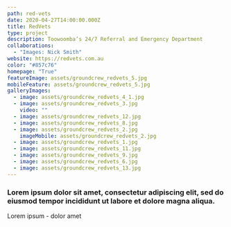 ```yaml
---
path: red-vets
date: 2020-04-27T14:00:00.000Z
title: RedVets
type: project
description: Toowoomba’s 24/7 Referral and Emergency Department
collaborations:
  - "Images: Nick Smith"
website: https://redvets.com.au
color: "#857c76"
homepage: "True"
featureImage: assets/groundcrew_redvets_5.jpg
mobileFeature: assets/groundcrew_redvets_5.jpg
galleryImages:
  - image: assets/groundcrew_redvets_4_1.jpg
  - image: assets/groundcrew_redvets_3.jpg
    video: ""
  - image: assets/groundcrew_redvets_12.jpg
  - image: assets/groundcrew_redvets_8.jpg
  - image: assets/groundcrew_redvets_2.jpg
    imageMobile: assets/groundcrew_redvets_2.jpg
  - image: assets/groundcrew_redvets_1.jpg
  - image: assets/groundcrew_redvets_11.jpg
  - image: assets/groundcrew_redvets_9.jpg
  - image: assets/groundcrew_redvets_6.jpg
  - image: assets/groundcrew_redvets_13.jpg
---
```

### Lorem ipsum dolor sit amet, consectetur adipiscing elit, sed do eiusmod tempor incididunt ut labore et dolore magna aliqua. 

Lorem ipsum - dolor amet
